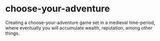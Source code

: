 # choose-your-adventure
Creating a choose-your-adventure game set in a medieval time-period, where eventually you will accumulate wealth, reputation, among other things. 
